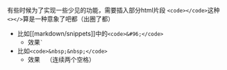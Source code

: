 有些时候为了实现一些少见的功能，需要插入部分html片段
`<code></code>`这种
`<></>`算是一种意象了吧都（出圈了都）
- 比如[[markdown/snippets]]中的`<code>&#96;</code>`
  - 效果<code>&#96;</code>
- 比如`<code>&nbsp;&nbsp;</code>`
  - 效果<code>&nbsp;&nbsp;</code>（连续两个空格）